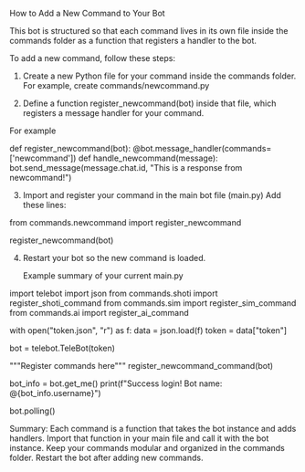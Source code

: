 How to Add a New Command to Your Bot

This bot is structured so that each command lives in its own file inside the commands folder as a function that registers a handler to the bot.

To add a new command, follow these steps:

1. Create a new Python file for your command inside the commands folder.
For example, create commands/newcommand.py

2. Define a function
   register_newcommand(bot) inside that file, which registers a message handler for your command.

For example 

def register_newcommand(bot):
    @bot.message_handler(commands=['newcommand'])
    def handle_newcommand(message):
        bot.send_message(message.chat.id, "This is a response from newcommand!")
        
3. Import and register your command in the main bot file (main.py)
   Add these lines:
   
from commands.newcommand import register_newcommand

register_newcommand(bot)

4. Restart your bot so the new command is loaded.

   Example summary of your current main.py
   
import telebot
import json
from commands.shoti import register_shoti_command
from commands.sim import register_sim_command
from commands.ai import register_ai_command

with open("token.json", "r") as f:
    data = json.load(f)
token = data["token"]

bot = telebot.TeleBot(token)

"""Register commands here"""
register_newcommand_command(bot)

bot_info = bot.get_me()
print(f"Success login! Bot name: @{bot_info.username}")

bot.polling()

Summary:
Each command is a function that takes the bot instance and adds handlers.
Import that function in your main file and call it with the bot instance.
Keep your commands modular and organized in the commands folder.
Restart the bot after adding new commands.
